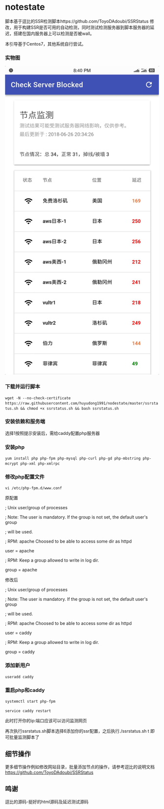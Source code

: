 # notestate
脚本基于逗比的SSR检测脚本https://github.com/ToyoDAdoubi/SSRStatus 修改，用于构建SSR是否可用的自动检测，同时测试检测服务器到脚本服务器的延迟，搭建在国内服务器上可以检测是否被wall。

本引导基于Centos7，其他系统自行尝试。

### 实物图
![sample](https://raw.githubusercontent.com/huyudong1991/nodestate/master/screen.jpg)


### 下载并运行脚本
`wget -N --no-check-certificate https://raw.githubusercontent.com/huyudong1991/nodestate/master/ssrstatus.sh && chmod +x ssrstatus.sh && bash ssrstatus.sh`

### 安装依赖和服务端
选择1按照提示安装后，需给caddy配置php服务器

### 安装php
`yum install php php-fpm php-mysql php-curl php-gd php-mbstring php-mcrypt php-xml php-xmlrpc`

### 修改php配置文件
`vi /etc/php-fpm.d/www.conf`

原配置

; Unix user/group of processes

; Note: The user is mandatory. If the group is not set, the default user's group

;       will be used.

; RPM: apache Choosed to be able to access some dir as httpd

user = apache

; RPM: Keep a group allowed to write in log dir.

group = apache

修改后

; Unix user/group of processes

; Note: The user is mandatory. If the group is not set, the default user's group

;       will be used.

; RPM: apache Choosed to be able to access some dir as httpd

user = caddy

; RPM: Keep a group allowed to write in log dir.

group = caddy

### 添加新用户
`useradd caddy`
### 重启php和caddy
`systemctl start php-fpm`

`service caddy restart`

此时打开你的ip:端口应该可以访问监测网页

再次执行ssrstatus.sh脚本选择6添加你的ssr配置，之后执行./ssrstatus.sh t 即可批量监测脚本了

## 细节操作
更多细节操作例如修改网站目录，批量添加节点的操作，请参考逗比的说明文档 https://github.com/ToyoDAdoubi/SSRStatus

## 鸣谢
逗比的源码-挺好的html源码及延迟测试源码

